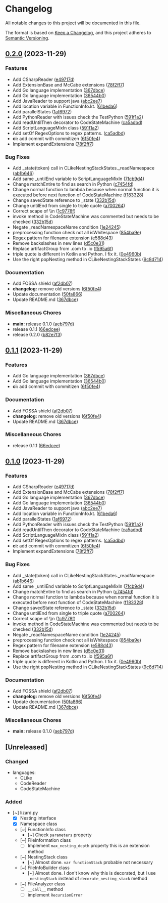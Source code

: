 # Changelog

All notable changes to this project will be documented in this file.

The format is based on [Keep a Changelog](https://keepachangelog.com/en/1.0.0/),
and this project adheres to [Semantic Versioning](https://semver.org/spec/v2.0.0.html).

## [0.2.0](https://github.com/kevinah95/KLizard/compare/v0.1.2-SNAPSHOT...v0.2.0) (2023-11-29)


### Features

* Add CSharpReader ([e49717d](https://github.com/kevinah95/KLizard/commit/e49717d72b19047578844298c4b4e6e8e3c530ed))
* Add ExtensionBase and McCabe extensions ([78f2ff7](https://github.com/kevinah95/KLizard/commit/78f2ff70091b736cfb34739c1038f855b9495eab))
* Add Go language implementation ([367dbce](https://github.com/kevinah95/KLizard/commit/367dbceda5a92a0f0b30854ceb95415d4da4619b))
* Add Go language implementation ([36544b0](https://github.com/kevinah95/KLizard/commit/36544b06760723a9c10cd0d2d0add03e23470a24))
* Add JavaReader to support java ([abc2ee7](https://github.com/kevinah95/KLizard/commit/abc2ee7ac361018c4d361c21169e2da434acb6f0))
* Add location variable in FunctionInfo.kt. ([61beda6](https://github.com/kevinah95/KLizard/commit/61beda63bd7240eeed644bf779e30fcdbe6017b4))
* Add parallelStates ([1af6972](https://github.com/kevinah95/KLizard/commit/1af697250792e7faa029d29517edac52805210e3))
* Add PythonReader with issues check the TestPython ([591f1a2](https://github.com/kevinah95/KLizard/commit/591f1a2b73e8a841855f09b9ec154c857e0c9320))
* Add readUntilThen decorator to CodeStateMachine ([ca5adbd](https://github.com/kevinah95/KLizard/commit/ca5adbd6ccf721d7d47ef91c46cbf60da3fb2bb9))
* Add ScriptLanguageMixIn class ([591f1a2](https://github.com/kevinah95/KLizard/commit/591f1a2b73e8a841855f09b9ec154c857e0c9320))
* Add setOf RegexOptions to regex patterns. ([ca5adbd](https://github.com/kevinah95/KLizard/commit/ca5adbd6ccf721d7d47ef91c46cbf60da3fb2bb9))
* **ci:** add commit with commitizen ([6f50fe4](https://github.com/kevinah95/KLizard/commit/6f50fe4c0592051a0c70b3d1b144386286d0fa97))
* Implement expandExtensions ([78f2ff7](https://github.com/kevinah95/KLizard/commit/78f2ff70091b736cfb34739c1038f855b9495eab))


### Bug Fixes

* Add _state(token) call in CLikeNestingStackStates._readNamespace ([ab1b646](https://github.com/kevinah95/KLizard/commit/ab1b646bc32a9e2a9a9c7a23244f80546f1c5f71))
* Add same _untilEnd variable to ScriptLanguageMixIn ([7fcb9d4](https://github.com/kevinah95/KLizard/commit/7fcb9d4ff9fdb215008efed2d61ca9c7ee4b2a48))
* Change matchEntire to find as search in Python ([c7454fd](https://github.com/kevinah95/KLizard/commit/c7454fd7c45303d5e3299b3c4c22d71cf151e5f7))
* Change normal function to lambda because when normal function it is executed before next function of CodeStateMachine ([f183328](https://github.com/kevinah95/KLizard/commit/f183328646099565116c597df79260dd977c03f7))
* Change savedState reference to _state ([332b15d](https://github.com/kevinah95/KLizard/commit/332b15d6685a7972ac4dedbe6cbcf86dad27e259))
* Change untilEnd from single to triple quote ([a700264](https://github.com/kevinah95/KLizard/commit/a70026424133836c5f29c0ef9a0ab5b6c989dd9d))
* Correct scape of \\\n ([1c9778f](https://github.com/kevinah95/KLizard/commit/1c9778f0ed3050c4e5c2d1a97c6fa753d65c8914))
* invoke method in CodeStateMachine was commented but needs to be checked ([332b15d](https://github.com/kevinah95/KLizard/commit/332b15d6685a7972ac4dedbe6cbcf86dad27e259))
* Negate _readNamespaceName condition ([1e24245](https://github.com/kevinah95/KLizard/commit/1e24245e61d68974f1d6e63da51d1c82e33bf877))
* preprocessing function check not all isWhitespace ([854ba9e](https://github.com/kevinah95/KLizard/commit/854ba9e0201662f2e3b34c5eae5e800a88dbf347))
* Regex pattern for filename extension ([e588d43](https://github.com/kevinah95/KLizard/commit/e588d43871608d50f661fe73a00b9f25bbdf2d9b))
* Remove backslashes in new lines ([d5c0e31](https://github.com/kevinah95/KLizard/commit/d5c0e31399d64c798bdaa7a08ffaccb39d151c91))
* Replace artifactGroup from .com to .io ([f595a6f](https://github.com/kevinah95/KLizard/commit/f595a6f6a530c3454a9efcbaa919291b9a993cc2))
* triple quote is different in Kotlin and Python. I fix it. ([0e4960b](https://github.com/kevinah95/KLizard/commit/0e4960bc6aaa885a0e66c31d596ada9e76f62262))
* Use the right popNesting method in CLikeNestingStackStates ([9c8d714](https://github.com/kevinah95/KLizard/commit/9c8d714a76dc4082bcba4e172d9ef53bb59b7689))


### Documentation

* Add FOSSA shield ([af2db07](https://github.com/kevinah95/KLizard/commit/af2db0763d80de77edb0068528ef75da6693d7fd))
* **changelog:** remove old versions ([6f50fe4](https://github.com/kevinah95/KLizard/commit/6f50fe4c0592051a0c70b3d1b144386286d0fa97))
* Update documentation ([50fa866](https://github.com/kevinah95/KLizard/commit/50fa8668fe4f4c450e06191c6403ef395f1541ad))
* Update README.md ([367dbce](https://github.com/kevinah95/KLizard/commit/367dbceda5a92a0f0b30854ceb95415d4da4619b))


### Miscellaneous Chores

* **main:** release 0.1.0 ([aeb797d](https://github.com/kevinah95/KLizard/commit/aeb797df6f613f220a4a07a404bd9308fe530ab0))
* release 0.1.1 ([66edcee](https://github.com/kevinah95/KLizard/commit/66edcee273c2bccff9cc21597918e9c3277e981e))
* release 0.2.0 ([b82e7f3](https://github.com/kevinah95/KLizard/commit/b82e7f38d07a1af775b9d0452209a7d514ad13f2))

## [0.1.1](https://github.com/kevinah95/KLizard/compare/v0.1.0...v0.1.1) (2023-11-29)


### Features

* Add Go language implementation ([367dbce](https://github.com/kevinah95/KLizard/commit/367dbceda5a92a0f0b30854ceb95415d4da4619b))
* Add Go language implementation ([36544b0](https://github.com/kevinah95/KLizard/commit/36544b06760723a9c10cd0d2d0add03e23470a24))
* **ci:** add commit with commitizen ([6f50fe4](https://github.com/kevinah95/KLizard/commit/6f50fe4c0592051a0c70b3d1b144386286d0fa97))


### Documentation

* Add FOSSA shield ([af2db07](https://github.com/kevinah95/KLizard/commit/af2db0763d80de77edb0068528ef75da6693d7fd))
* **changelog:** remove old versions ([6f50fe4](https://github.com/kevinah95/KLizard/commit/6f50fe4c0592051a0c70b3d1b144386286d0fa97))
* Update README.md ([367dbce](https://github.com/kevinah95/KLizard/commit/367dbceda5a92a0f0b30854ceb95415d4da4619b))


### Miscellaneous Chores

* release 0.1.1 ([66edcee](https://github.com/kevinah95/KLizard/commit/66edcee273c2bccff9cc21597918e9c3277e981e))

## [0.1.0](https://github.com/kevinah95/KLizard/compare/v0.1.2...v0.1.0) (2023-11-29)


### Features

* Add CSharpReader ([e49717d](https://github.com/kevinah95/KLizard/commit/e49717d72b19047578844298c4b4e6e8e3c530ed))
* Add ExtensionBase and McCabe extensions ([78f2ff7](https://github.com/kevinah95/KLizard/commit/78f2ff70091b736cfb34739c1038f855b9495eab))
* Add Go language implementation ([367dbce](https://github.com/kevinah95/KLizard/commit/367dbceda5a92a0f0b30854ceb95415d4da4619b))
* Add Go language implementation ([36544b0](https://github.com/kevinah95/KLizard/commit/36544b06760723a9c10cd0d2d0add03e23470a24))
* Add JavaReader to support java ([abc2ee7](https://github.com/kevinah95/KLizard/commit/abc2ee7ac361018c4d361c21169e2da434acb6f0))
* Add location variable in FunctionInfo.kt. ([61beda6](https://github.com/kevinah95/KLizard/commit/61beda63bd7240eeed644bf779e30fcdbe6017b4))
* Add parallelStates ([1af6972](https://github.com/kevinah95/KLizard/commit/1af697250792e7faa029d29517edac52805210e3))
* Add PythonReader with issues check the TestPython ([591f1a2](https://github.com/kevinah95/KLizard/commit/591f1a2b73e8a841855f09b9ec154c857e0c9320))
* Add readUntilThen decorator to CodeStateMachine ([ca5adbd](https://github.com/kevinah95/KLizard/commit/ca5adbd6ccf721d7d47ef91c46cbf60da3fb2bb9))
* Add ScriptLanguageMixIn class ([591f1a2](https://github.com/kevinah95/KLizard/commit/591f1a2b73e8a841855f09b9ec154c857e0c9320))
* Add setOf RegexOptions to regex patterns. ([ca5adbd](https://github.com/kevinah95/KLizard/commit/ca5adbd6ccf721d7d47ef91c46cbf60da3fb2bb9))
* **ci:** add commit with commitizen ([6f50fe4](https://github.com/kevinah95/KLizard/commit/6f50fe4c0592051a0c70b3d1b144386286d0fa97))
* Implement expandExtensions ([78f2ff7](https://github.com/kevinah95/KLizard/commit/78f2ff70091b736cfb34739c1038f855b9495eab))


### Bug Fixes

* Add _state(token) call in CLikeNestingStackStates._readNamespace ([ab1b646](https://github.com/kevinah95/KLizard/commit/ab1b646bc32a9e2a9a9c7a23244f80546f1c5f71))
* Add same _untilEnd variable to ScriptLanguageMixIn ([7fcb9d4](https://github.com/kevinah95/KLizard/commit/7fcb9d4ff9fdb215008efed2d61ca9c7ee4b2a48))
* Change matchEntire to find as search in Python ([c7454fd](https://github.com/kevinah95/KLizard/commit/c7454fd7c45303d5e3299b3c4c22d71cf151e5f7))
* Change normal function to lambda because when normal function it is executed before next function of CodeStateMachine ([f183328](https://github.com/kevinah95/KLizard/commit/f183328646099565116c597df79260dd977c03f7))
* Change savedState reference to _state ([332b15d](https://github.com/kevinah95/KLizard/commit/332b15d6685a7972ac4dedbe6cbcf86dad27e259))
* Change untilEnd from single to triple quote ([a700264](https://github.com/kevinah95/KLizard/commit/a70026424133836c5f29c0ef9a0ab5b6c989dd9d))
* Correct scape of \\\n ([1c9778f](https://github.com/kevinah95/KLizard/commit/1c9778f0ed3050c4e5c2d1a97c6fa753d65c8914))
* invoke method in CodeStateMachine was commented but needs to be checked ([332b15d](https://github.com/kevinah95/KLizard/commit/332b15d6685a7972ac4dedbe6cbcf86dad27e259))
* Negate _readNamespaceName condition ([1e24245](https://github.com/kevinah95/KLizard/commit/1e24245e61d68974f1d6e63da51d1c82e33bf877))
* preprocessing function check not all isWhitespace ([854ba9e](https://github.com/kevinah95/KLizard/commit/854ba9e0201662f2e3b34c5eae5e800a88dbf347))
* Regex pattern for filename extension ([e588d43](https://github.com/kevinah95/KLizard/commit/e588d43871608d50f661fe73a00b9f25bbdf2d9b))
* Remove backslashes in new lines ([d5c0e31](https://github.com/kevinah95/KLizard/commit/d5c0e31399d64c798bdaa7a08ffaccb39d151c91))
* Replace artifactGroup from .com to .io ([f595a6f](https://github.com/kevinah95/KLizard/commit/f595a6f6a530c3454a9efcbaa919291b9a993cc2))
* triple quote is different in Kotlin and Python. I fix it. ([0e4960b](https://github.com/kevinah95/KLizard/commit/0e4960bc6aaa885a0e66c31d596ada9e76f62262))
* Use the right popNesting method in CLikeNestingStackStates ([9c8d714](https://github.com/kevinah95/KLizard/commit/9c8d714a76dc4082bcba4e172d9ef53bb59b7689))


### Documentation

* Add FOSSA shield ([af2db07](https://github.com/kevinah95/KLizard/commit/af2db0763d80de77edb0068528ef75da6693d7fd))
* **changelog:** remove old versions ([6f50fe4](https://github.com/kevinah95/KLizard/commit/6f50fe4c0592051a0c70b3d1b144386286d0fa97))
* Update documentation ([50fa866](https://github.com/kevinah95/KLizard/commit/50fa8668fe4f4c450e06191c6403ef395f1541ad))
* Update README.md ([367dbce](https://github.com/kevinah95/KLizard/commit/367dbceda5a92a0f0b30854ceb95415d4da4619b))


### Miscellaneous Chores

* **main:** release 0.1.0 ([aeb797d](https://github.com/kevinah95/KLizard/commit/aeb797df6f613f220a4a07a404bd9308fe530ab0))

## [Unreleased]

### Changed

- languages:
  - CLike
  - CodeReader
  - CodeStateMachine

### Added 

- [~] lizard.py
  - [x] Nesting interface
  - [x] Namespace class
  - [~] FunctionInfo class
    - [~] Check `parameters` property
  - [~] FileInformation class
    - [ ] Implement `max_nesting_depth` property this is an extension method
  - [~] NestingStack class
    - [~] Almost done. `var functionStack` probable not necessary
  - [~] FileInfoBuilder class
    - [~] Almost done. I don't know why this is decorated, but I use `_nestingStack` instead of `decorate_nesting_stack` method
  - [~] FileAnalyzer class
    - [ ] `__call__` method
    - [ ] implement `RecursionError`
